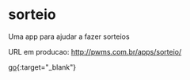 # sorteio
Uma app para ajudar a fazer sorteios 

URL em producao: <a href="http://pwms.com.br/apps/sorteio/" target="_blank">http://pwms.com.br/apps/sorteio/</a>

[go](http://stackoverflow.com){:target="_blank"}
